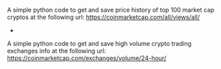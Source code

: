 A simple python code to get and save price history of top 100 market cap
cryptos at the following url: https://coinmarketcap.com/all/views/all/

+

A simple python code to get and save high volume crypto trading exchanges info 
at the following url: https://coinmarketcap.com/exchanges/volume/24-hour/